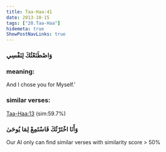```yaml
---
title: Taa-Haa:41
date: 2013-10-15
tags: ["20.Taa-Haa"]
hidemeta: true 
ShowPostNavLinks: true 
---
```

### وَاصْطَنَعْتُكَ لِنَفْسِي
### meaning: 
And I chose you for Myself.’
### similar verses: 

[Taa-Haa:13](/20/13) (sim:59.7%)

### وَأَنَا اخْتَرْتُكَ فَاسْتَمِعْ لِمَا يُوحَىٰ

Our AI only can find similar verses with similarity score > 50% 



